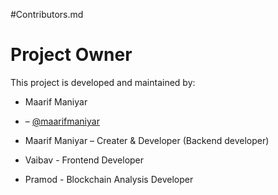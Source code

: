 #Contributors.md

# Project Owner
This project is developed and maintained by:
- Maarif Maniyar
-  – [@maarifmaniyar](https://github.com/maarifmaniyar)
  
- Maarif Maniyar – Creater & Developer (Backend developer)
- Vaibav - Frontend Developer
- Pramod - Blockchain Analysis Developer
